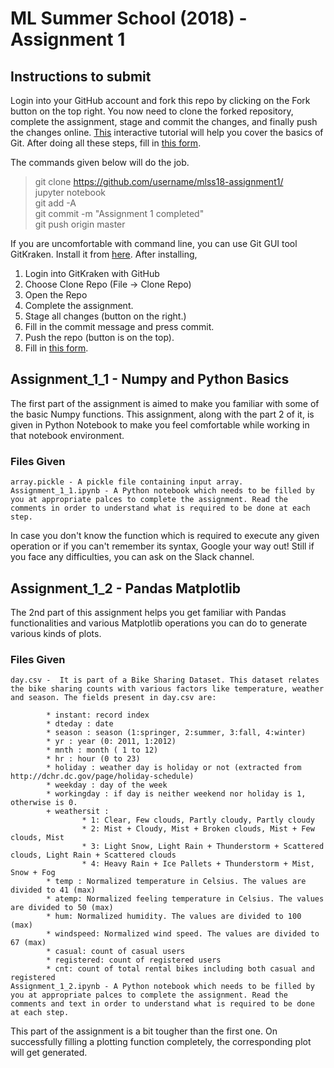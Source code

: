 # ML Summer School (2018) - Assignment 1

## Instructions to submit

Login into your GitHub account and fork this repo by clicking on the Fork button on the top right. You now need to clone the forked repository, complete the assignment, stage and commit the changes, and finally push the changes online. [This](https://try.github.io) interactive tutorial will help you cover the basics of Git. After doing all these steps, fill in [this form](https://docs.google.com/forms/d/e/1FAIpQLSdOfz8veM9h8P4sT0NRI5PV6_-xJH4enm3syeg7LZ2OR97aCg/viewform).

The commands given below will do the job.

> git clone https://github.com/username/mlss18-assignment1/  
> jupyter notebook  
> git add -A  
> git commit -m "Assignment 1 completed"  
> git push origin master  

If you are uncomfortable with command line, you can use Git GUI tool GitKraken. Install it from [here](https://www.gitkraken.com/download). After installing,
1. Login into GitKraken with GitHub
2. Choose Clone Repo (File -> Clone Repo)
3. Open the Repo
4. Complete the assignment.
5. Stage all changes (button on the right.)
6. Fill in the commit message and press commit.
7. Push the repo (button is on the top).
8. Fill in [this form](https://docs.google.com/forms/d/e/1FAIpQLSdOfz8veM9h8P4sT0NRI5PV6_-xJH4enm3syeg7LZ2OR97aCg/viewform).


## Assignment_1_1 - Numpy and Python Basics

The first part of the assignment is aimed to make you familiar with some of the basic Numpy functions. This assignment, along with the part 2 of it, is given in Python Notebook to make you feel comfortable while working in that notebook environment.


### Files Given

	array.pickle - A pickle file containing input array.
	Assignment_1_1.ipynb - A Python notebook which needs to be filled by you at appropriate palces to complete the assignment. Read the comments in order to understand what is required to be done at each step. 

In case you don't know the function which is required to execute any given operation or if you can't remember its syntax, Google your way out! Still if you face any difficulties, you can ask on the Slack channel. 


## Assignment_1_2 - Pandas Matplotlib


The 2nd part of this assignment helps you get familiar with Pandas functionalities and various Matplotlib operations you can do to generate various kinds of plots.

### Files Given

	day.csv -  It is part of a Bike Sharing Dataset. This dataset relates the bike sharing counts with various factors like temperature, weather and season. The fields present in day.csv are:
		
			* instant: record index
			* dteday : date
			* season : season (1:springer, 2:summer, 3:fall, 4:winter)
			* yr : year (0: 2011, 1:2012)
			* mnth : month ( 1 to 12)
			* hr : hour (0 to 23)
			* holiday : weather day is holiday or not (extracted from http://dchr.dc.gov/page/holiday-schedule)
			* weekday : day of the week
			* workingday : if day is neither weekend nor holiday is 1, otherwise is 0.
			+ weathersit : 
					* 1: Clear, Few clouds, Partly cloudy, Partly cloudy
					* 2: Mist + Cloudy, Mist + Broken clouds, Mist + Few clouds, Mist
					* 3: Light Snow, Light Rain + Thunderstorm + Scattered clouds, Light Rain + Scattered clouds
					* 4: Heavy Rain + Ice Pallets + Thunderstorm + Mist, Snow + Fog
			* temp : Normalized temperature in Celsius. The values are divided to 41 (max)
			* atemp: Normalized feeling temperature in Celsius. The values are divided to 50 (max)
			* hum: Normalized humidity. The values are divided to 100 (max)
			* windspeed: Normalized wind speed. The values are divided to 67 (max)
			* casual: count of casual users
			* registered: count of registered users
			* cnt: count of total rental bikes including both casual and registered
	Assignment_1_2.ipynb - A Python notebook which needs to be filled by you at appropriate palces to complete the assignment. Read the comments and text in order to understand what is required to be done at each step. 


This part of the assignment is a bit tougher than the first one. On successfully filling a plotting function completely, the corresponding plot will get generated.	

